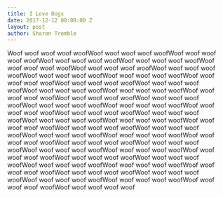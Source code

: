 ```yaml
---
title: I Love Dogs
date: 2017-12-12 00:00:00 Z
layout: post
author: Sharon Tremble
---
```


Woof woof woof woof woofWoof woof woof woof woofWoof woof woof woof woofWoof woof woof woof woofWoof woof woof woof woofWoof woof woof woof woofWoof woof woof woof woofWoof woof woof woof woofWoof woof woof woof woofWoof woof woof woof woofWoof woof woof woof woofWoof woof woof woof woofWoof woof woof woof woofWoof woof woof woof woofWoof woof woof woof woofWoof woof woof woof woofWoof woof woof woof woofWoof woof woof woof woofWoof woof woof woof woofWoof woof woof woof woofWoof woof woof woof woofWoof woof woof woof woofWoof woof woof woof woofWoof woof woof woof woofWoof woof woof woof woofWoof woof woof woof woofWoof woof woof woof woofWoof woof woof woof woofWoof woof woof woof woofWoof woof woof woof woofWoof woof woof woof woofWoof woof woof woof woofWoof woof woof woof woofWoof woof woof woof woofWoof woof woof woof woofWoof woof woof woof woofWoof woof woof woof woofWoof woof woof woof woofWoof woof woof woof woofWoof woof woof woof woofWoof woof woof woof woofWoof woof woof woof woofWoof woof woof woof woofWoof woof woof woof woofWoof woof woof woof woofWoof woof woof woof woofWoof woof woof woof woof
